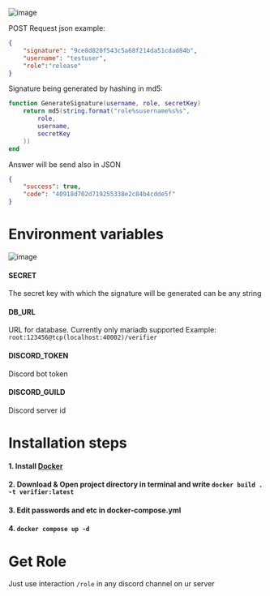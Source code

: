 ![image](https://user-images.githubusercontent.com/126272940/221437702-8f3d6be1-79b5-47b3-b96f-acd3bc8349d4.png)

POST Request json example:
```JSON
{
    "signature": "9ce8d820f543c5a68f214da51cdad84b",
    "username": "testuser",
    "role":"release"
}
```

Signature being generated by hashing in md5:
```LUA
function GenerateSignature(username, role, secretKey)
    return md5(string.format("role%susername%s%s",
        role,
        username,
        secretKey
    ))    
end
```

Answer will be send also in JSON
```JSON
{
    "success": true,
    "code": "40918d702d719255338e2c84b4cdde5f"
}
```

# Environment variables
![image](https://user-images.githubusercontent.com/126272940/221438077-5fae0784-c212-41df-baaa-275681f6eef5.png)

#### SECRET
The secret key with which the signature will be generated can be any string

#### DB_URL
URL for database. Currently only mariadb supported
Example: `root:123456@tcp(localhost:40002)/verifier`

#### DISCORD_TOKEN
Discord bot token

#### DISCORD_GUILD
Discord server id

# Installation steps

#### 1. Install [Docker](https://docs.docker.com/engine/install/)

#### 2. Download & Open project directory in terminal and write `docker build . -t verifier:latest`

#### 3. Edit passwords and etc in docker-compose.yml

#### 4. `docker compose up -d`

# Get Role
Just use interaction `/role` in any discord channel on ur server
